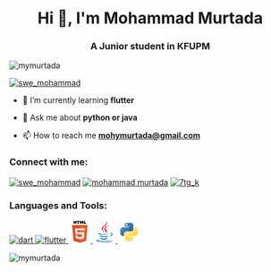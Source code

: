 <h1 align="center">Hi 👋, I'm Mohammad Murtada</h1>
<h3 align="center">A Junior student in KFUPM</h3>

<p align="left"> <img src="https://komarev.com/ghpvc/?username=mymurtada&label=Profile%20views&color=0e75b6&style=flat" alt="mymurtada" /> </p>

<p align="left"> <a href="https://twitter.com/swe_mohammad" target="blank"><img src="https://img.shields.io/twitter/follow/swe_mohammad?logo=twitter&style=for-the-badge" alt="swe_mohammad" /></a> </p>

- 🌱 I’m currently learning **flutter**

- 💬 Ask me about **python or java**

- 📫 How to reach me **mohymurtada@gmail.com**

<h3 align="left">Connect with me:</h3>
<p align="left">
<a href="https://twitter.com/swe_mohammad" target="blank"><img align="center" src="https://raw.githubusercontent.com/rahuldkjain/github-profile-readme-generator/master/src/images/icons/Social/twitter.svg" alt="swe_mohammad" height="30" width="40" /></a>
<a href="https://linkedin.com/in/mohammad murtada" target="blank"><img align="center" src="https://raw.githubusercontent.com/rahuldkjain/github-profile-readme-generator/master/src/images/icons/Social/linked-in-alt.svg" alt="mohammad murtada" height="30" width="40" /></a>
<a href="https://instagram.com/7tg_k" target="blank"><img align="center" src="https://raw.githubusercontent.com/rahuldkjain/github-profile-readme-generator/master/src/images/icons/Social/instagram.svg" alt="7tg_k" height="30" width="40" /></a>
</p>

<h3 align="left">Languages and Tools:</h3>
<p align="left"> <a href="https://dart.dev" target="_blank" rel="noreferrer"> <img src="https://www.vectorlogo.zone/logos/dartlang/dartlang-icon.svg" alt="dart" width="40" height="40"/> </a> <a href="https://flutter.dev" target="_blank" rel="noreferrer"> <img src="https://www.vectorlogo.zone/logos/flutterio/flutterio-icon.svg" alt="flutter" width="40" height="40"/> </a> <a href="https://www.w3.org/html/" target="_blank" rel="noreferrer"> <img src="https://raw.githubusercontent.com/devicons/devicon/master/icons/html5/html5-original-wordmark.svg" alt="html5" width="40" height="40"/> </a> <a href="https://www.java.com" target="_blank" rel="noreferrer"> <img src="https://raw.githubusercontent.com/devicons/devicon/master/icons/java/java-original.svg" alt="java" width="40" height="40"/> </a> <a href="https://www.python.org" target="_blank" rel="noreferrer"> <img src="https://raw.githubusercontent.com/devicons/devicon/master/icons/python/python-original.svg" alt="python" width="40" height="40"/> </a> </p>

<p><img align="center" src="https://github-readme-stats.vercel.app/api/top-langs?username=mymurtada&show_icons=true&locale=en&layout=compact" alt="mymurtada" /></p>
